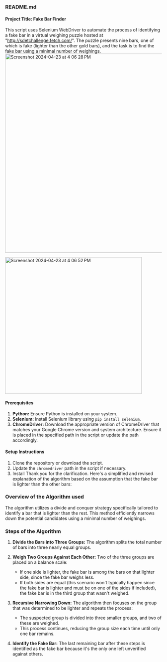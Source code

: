 ### README.md
#### Project Title: Fake Bar Finder
This script uses Selenium WebDriver to automate the process of identifying a fake bar in a virtual weighing puzzle hosted at "http://sdetchallenge.fetch.com/". The puzzle presents nine bars, one of which is fake (lighter than the other gold bars), and the task is to find the fake bar using a minimal number of weighings.
<img width="639" alt="Screenshot 2024-04-23 at 4 06 28 PM" src="https://github.com/NPriyaK/FetchChallenge/assets/102847203/bec83609-f78a-4060-a9aa-61cf4f00b48a">

  <img width="439" alt="Screenshot 2024-04-23 at 4 06 52 PM" src="https://github.com/NPriyaK/FetchChallenge/assets/102847203/0e1ccff2-8daa-475f-97d1-cdedf6ccad77">



#### Prerequisites
1. **Python:** Ensure Python is installed on your system.
2. **Selenium:** Install Selenium library using `pip install selenium`.
3. **ChromeDriver:** Download the appropriate version of ChromeDriver that matches your Google Chrome version and system architecture. Ensure it is placed in the specified path in the script or update the path accordingly.

#### Setup Instructions
1. Clone the repository or download the script.
2. Update the `chromedriver` path in the script if necessary.
3. Install
Thank you for the clarification. Here's a simplified and revised explanation of the algorithm based on the assumption that the fake bar is lighter than the other bars:

### Overview of the Algorithm used
The algorithm utilizes a divide and conquer strategy specifically tailored to identify a bar that is lighter than the rest. This method efficiently narrows down the potential candidates using a minimal number of weighings.

### Steps of the Algorithm

1. **Divide the Bars into Three Groups:** The algorithm splits the total number of bars into three nearly equal groups.

2. **Weigh Two Groups Against Each Other:** Two of the three groups are placed on a balance scale:
   - If one side is lighter, the fake bar is among the bars on that lighter side, since the fake bar weighs less.
   - If both sides are equal (this scenario won't typically happen since the fake bar is lighter and must be on one of the sides if included), the fake bar is in the third group that wasn't weighed.

3. **Recursive Narrowing Down:** The algorithm then focuses on the group that was determined to be lighter and repeats the process:
   - The suspected group is divided into three smaller groups, and two of these are weighed.
   - This process continues, reducing the group size each time until only one bar remains.

4. **Identify the Fake Bar:** The last remaining bar after these steps is identified as the fake bar because it's the only one left unverified against others.
 
